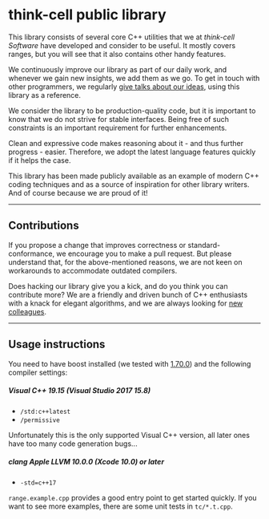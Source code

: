 think-cell public library
=========================

This library consists of several core C++ utilities that we at *think-cell Software* have developed and consider to be useful.
It mostly covers ranges, but you will see that it also contains other handy features.

We continuously improve our library as part of our daily work, and whenever we gain new insights, we add them as we go.
To get in touch with other programmers, we regularly [give talks about our ideas](https://www.think-cell.com/career/talks/overview.shtml), using this library as a reference.

We consider the library to be production-quality code, but it is important to know that we do not strive for stable interfaces. Being free of such constraints is an important requirement for further enhancements.

Clean and expressive code makes reasoning about it - and thus further progress - easier. Therefore, we adopt the latest language features quickly if it helps the case.

This library has been made publicly available as an example of modern C++ coding techniques and as a source of inspiration for other library writers. And of course because we are proud of it!

-------------
Contributions
-------------
If you propose a change that improves correctness or standard-conformance, we encourage you to make a pull request.
But please understand that, for the above-mentioned reasons, we are not keen on workarounds to accommodate outdated compilers. 
 
Does hacking our library give you a kick, and do you think you can contribute more? We are a friendly and driven bunch of C++ enthusiasts with a knack for elegant algorithms, and we are always looking for [new colleagues](https://www.think-cell.com/career).

------------------
Usage instructions
------------------
You need to have boost installed (we tested with [1.70.0](https://www.boost.org/users/history/version_1_70_0.html)) and the following compiler settings:

##### Visual C++ 19.15 (Visual Studio 2017 15.8)
* `/std:c++latest`
* `/permissive` 

Unfortunately this is the only supported Visual C++ version, all later ones have too many code generation bugs...

##### clang Apple LLVM 10.0.0 (Xcode 10.0) or later
* `-std=c++17`

`range.example.cpp` provides a good entry point to get started quickly. If you want to see more examples, there are some unit tests in `tc/*.t.cpp`.
